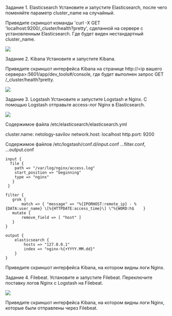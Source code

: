 Задание 1. Elasticsearch
Установите и запустите Elasticsearch, после чего поменяйте параметр cluster_name на случайный.

Приведите скриншот команды 'curl -X GET 'localhost:9200/_cluster/health?pretty', сделанной на сервере с установленным Elasticsearch. Где будет виден нестандартный cluster_name.

![](FOPS_13/ELK/1_1.jpg)

Задание 2. Kibana
Установите и запустите Kibana.

Приведите скриншот интерфейса Kibana на странице http://<ip вашего сервера>:5601/app/dev_tools#/console, где будет выполнен запрос GET /_cluster/health?pretty.

![](FOPS_13/ELK/2.jpg)

Задание 3. Logstash
Установите и запустите Logstash и Nginx. С помощью Logstash отправьте access-лог Nginx в Elasticsearch.

![](FOPS_13/ELK/3.jpg)

Содержимое файла /etc/elasticsearch/elasticsearch.yml

cluster.name: netology-savilov
network.host: localhost
http.port: 9200

Содержимое файлов /etc/logstash/conf.d/input.conf ...filter.conf, ...output.conf

```
input {
  file {
    path => "/var/log/nginx/access.log"
    start_position => "beginning"
    type => "nginx"
   }
 }
```
 ```
 filter {
    grok {
        match => { "message" => "%{IPORHOST:remote_ip} - %{DATA:user_name} \[%{HTTPDATE:access_time}\] \"%{WORD:h$    }
    mutate {
        remove_field => [ "host" ]
    }
}
```
```
output {
    elasticsearch {
        hosts => "127.0.0.1"
        index => "nginx-%{+YYYY.MM.dd}"
    }
}
```

Приведите скриншот интерфейса Kibana, на котором видны логи Nginx.

Задание 4. Filebeat.
Установите и запустите Filebeat. Переключите поставку логов Nginx с Logstash на Filebeat.

![](FOPS_13/ELK/4.jpg)

Приведите скриншот интерфейса Kibana, на котором видны логи Nginx, которые были отправлены через Filebeat.